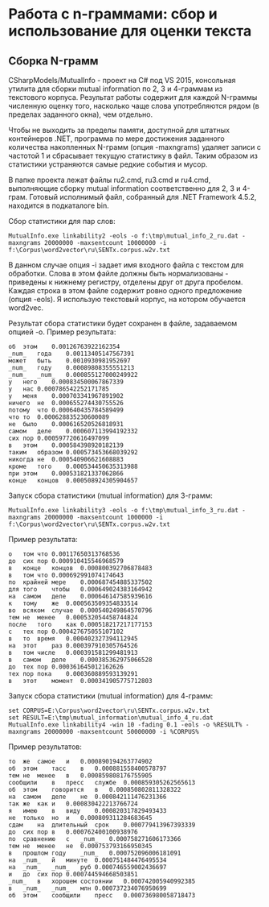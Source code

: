 # Работа с n-граммами: сбор и использование для оценки текста

## Сборка N-грамм

CSharpModels/MutualInfo - проект на C# под VS 2015, консольная утилита для сборки mutual information
по 2, 3 и 4-граммам из текстового корпуса. Результат работы содержит для каждой N-граммы
численную оценку того, насколько чаще слова употребляются рядом (в пределах заданного
окна), чем отдельно.

Чтобы не выходить за пределы памяти, доступной для штатных контейнеров .NET, программа
по мере достижения заданного количества накопленных N-грамм (опция -maxngrams) удаляет
записи с частотой 1 и сбрасывает текущую статистику в файл. Таким образом из статистики
устраняются самые редкие события и мусор.


В папке проекта лежат файлы ru2.cmd, ru3.cmd и ru4.cmd, выполняющие сборку mutual information
соответственно для 2, 3 и 4-грам. Готовый исполнимый файл, собранный для .NET Framework 4.5.2,
находится в подкаталоге bin.

Сбор статистики для пар слов:

```
MutualInfo.exe linkability2 -eols -o f:\tmp\mutual_info_2_ru.dat -maxngrams 20000000 -maxsentcount 10000000 -i f:\Corpus\word2vector\ru\SENTx.corpus.w2v.txt
```

В данном случае опция -i задает имя входного файла с текстом для обработки. Слова в этом
файле должны быть нормализованы - приведены к нижнему регистру, отделены друг от друга
пробелом. Каждая строка в этом файле содержит ровно одного предложение (опция -eols).
Я использую текстовый корпус, на котором обучается word2vec.

Результат сбора статистики будет сохранен в файле, задаваемом опцией -o.
Пример результата:

```
об	этом	0.00126763922162354
_num_	года	0.00113405147567391
может	быть	0.0010930981952697
_num_	году	0.00089808355551213
_num_	_num_	0.000855127000249922
у	него	0.000834500067867339
у	нас	0.000786542252171785
у	меня	0.000703341967891902
ничего	не	0.000655274430755526
потому	что	0.000640435784589499
что	то	0.000628835230600089
не	было	0.000616520526818931
самом	деле	0.000607113994192332
сих	пор	0.000597720616497099
в	этом	0.000584398920182139
таким	образом	0.000573453668039292
никогда	не	0.000540906621608883
кроме	того	0.000534450635313988
при	этом	0.000531821337062866
конце	концов	0.000508924305904657
```

Запуск сбора статистики (mutual information) для 3-грамм:

```
MutualInfo.exe linkability3 -eols -o f:\tmp\mutual_info_3_ru.dat -maxngrams 20000000 -maxsentcount 1000000 -i f:\Corpus\word2vector\ru\SENTx.corpus.w2v.txt
```

Пример результата:

```
о	том	что	0.00117650313768536
до	сих	пор	0.000910415546968579
в	конце	концов	0.000800392706878483
в	том	что	0.000692991074174643
по	крайней	мере	0.000687454885337502
для	того	чтобы	0.000649024383164942
на	самом	деле	0.000646147585939616
к	тому	же	0.000563509354833514
во	всяком	случае	0.000540249864570796
тем	не	менее	0.000532054458744824
после	того	как	0.000518217217177153
с	тех	пор	0.000427675055107102
в	то	время	0.000402327394112945
на	этот	раз	0.000397910305764526
в	том	числе	0.000391581299481913
в	самом	деле	0.000385362975066528
до	тех	пор	0.000361645012162626
тех	пор	пока	0.000360889593139291
в	этот	момент	0.000341905775712803
```
 
Запуск сбора статистики (mutual information) для 4-грамм:

```
set CORPUS=E:\Corpus\word2vector\ru\SENTx.corpus.w2v.txt
set RESULT=E:\tmp\mutual_information\mutual_info_4_ru.dat
MutualInfo.exe linkability4 -win 10 -fading 0.1 -eols -o %RESULT% -maxngrams 20000000 -maxsentcount 50000000 -i %CORPUS%
```

Пример результатов:

```
то	же	самое	и	0.000890194263774902
об	этом	тасс	в	0.000881558400578797
тем	не	менее	в	0.000859808176755905
сообщили	в	пресс	службе	0.000859305262565613
об	этом	говорится	в	0.000850802811328322
на	самом	деле	не	0.000842111476231366
так	же	как	и	0.000830422213766724
я	имею	в	виду	0.000820317829493433
не	только	но	и	0.000809311284683645
сдам	на	длительный	срок	0.000779413967393339
до	сих	пор	в	0.000762400100938976
по	сравнению	с	_num_	0.000758271606173366
тем	не	менее	не	0.000753793166950345
в	прошлом	году	_num_	0.000752096006181091
на	_num_	й	минуте	0.000751484476495534
на	_num_	_num_	руб	0.000746559002436697
и	до	сих	пор	0.000744594668503851
_num_	в	хорошем	состоянии	0.000742005940992385
в	_num_	_num_	млн	0.000737234076950699
об	этом	сообщили	пресс	0.000736980058718473
```


